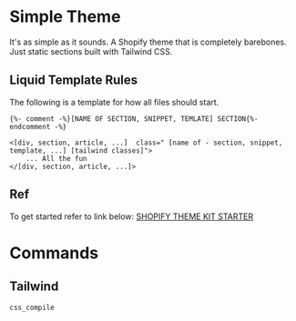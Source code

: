# Simple Theme
It's as simple as it sounds. A Shopify theme that is completely barebones. Just static sections built with Tailwind CSS.

## Liquid Template Rules
The following is a template for how all files should start.
```
{%- comment -%}[NAME OF SECTION, SNIPPET, TEMLATE] SECTION{%- endcomment -%}

<[div, section, article, ...]  class=" [name of - section, snippet, template, ...] [tailwind classes]">
    ... All the fun 
</[div, section, article, ...]>
```

## Ref
To get started refer to link below:
[SHOPIFY THEME KIT STARTER](https://shopify.dev/tools/theme-kit/getting-started)

# Commands
## Tailwind
```
css_compile
```
